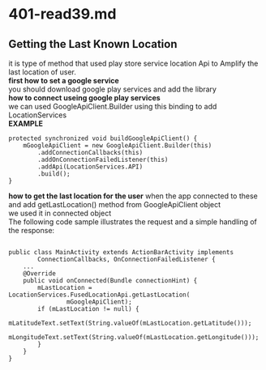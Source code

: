 # 401-read39.md
## Getting the Last Known Location
it is type of method that used play store service location Api  to Amplify the last location of user.<br />
**first how to set a google service**<br />
you should download google play services and add the library <br />
**how to connect useing google play services**<br />
we can used GoogleApiClient.Builder using this binding to add LocationServices <br />
**EXAMPLE**<br />
```
protected synchronized void buildGoogleApiClient() {
    mGoogleApiClient = new GoogleApiClient.Builder(this)
        .addConnectionCallbacks(this)
        .addOnConnectionFailedListener(this)
        .addApi(LocationServices.API)
        .build();
}
```
**how to get the last location for the user**
when the app connected to these and add getLastLocation() method  from GoogleApiClient object <br />
we used it in connected object <br />
The following code sample illustrates the request and a simple handling of the response:<br />

```

public class MainActivity extends ActionBarActivity implements
        ConnectionCallbacks, OnConnectionFailedListener {
    ...
    @Override
    public void onConnected(Bundle connectionHint) {
        mLastLocation = LocationServices.FusedLocationApi.getLastLocation(
                mGoogleApiClient);
        if (mLastLocation != null) {
            mLatitudeText.setText(String.valueOf(mLastLocation.getLatitude()));
            mLongitudeText.setText(String.valueOf(mLastLocation.getLongitude()));
        }
    }
}
```
 






